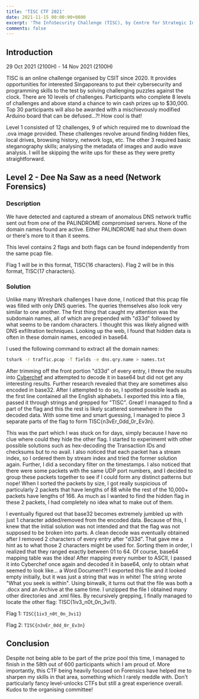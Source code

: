 ```yaml
---
title: 'TISC CTF 2021'
date: 2021-11-15 00:00:00+0800
excerpt: 'The InfoSecurity Challenge (TISC), by Centre for Strategic Infocomm Technologies (CSIT)'
comments: false
---
```

## Introduction
29 Oct 2021 (2100H) - 14 Nov 2021 (2100H)

TISC is an online challenge organised by CSIT since 2020. It provides opportunities for interested Singaporeans to put their cybersecurity and programming skills to the test by solving challenging puzzles against the clock. There are 10 levels of challenges. Participants who complete 8 levels of challenges and above stand a chance to win cash prizes up to $30,000. Top 30 participants will also be awarded with a mischievously modified Arduino board that can be defused...?! How cool is that!

Level 1 consisted of 12 challenges, 9 of which required me to download the .ova image provided. These challenges revolve around finding hidden files, local drives, browsing history, network logs, etc. The other 3 required basic steganography skills; analysing the metadata of images and audio wave analysis. I will be skipping the write ups for these as they were pretty straightforward.

## Level 2 - Dee Na Saw as a need (Network Forensics)
### Description
We have detected and captured a stream of anomalous DNS network traffic sent out from one of the PALINDROME compromised servers. None of the domain names found are active. Either PALINDROME had shut them down or there's more to it than it seems.

This level contains 2 flags and both flags can be found independently from the same pcap file.

Flag 1 will be in this format, TISC{16 characters}.
Flag 2 will be in this format, TISC{17 characters}.

### Solution
Unlike many Wireshark challenges I have done, I noticed that this pcap file was filled with only DNS queries. The queries themselves also look very similar to one another. The first thing that caught my attention was the subdomain names, all of which are prepended with "d33d" followed by what seems to be random characters. I thought this was likely aligned with DNS exfiltration techniques. Looking up the web, I found that hidden data is often in these domain names, encoded in base64.

I used the following command to extract all the domain names:

```bash
tshark -r traffic.pcap -T fields -e dns.qry.name > names.txt
```

After trimming off the front portion "d33d" of every entry, I threw the results into [Cyberchef](https://gchq.github.io/CyberChef/) and attempted to decode it in base64 but did not get any interesting results. Further research revealed that they are sometimes also encoded in base32. After I attempted to do so, I spotted possible leads as the first line contained all the English alphabets. I exported this into a file, passed it through strings and grepped for "TISC". Great! I managed to find a part of the flag and this the rest is likely scattered somewhere in the decoded data. With some time and smart guessing, I managed to piece 3 separate parts of the flag to form TISC{n3vEr_0dd_0r_Ev3n}.

This was the part which I was stuck on for days, simply because I have no clue where could they hide the other flag. I started to experimemt with other possible solutions such as hex-decoding the Transaction IDs and checksums but to no avail. I also noticed that each packet has a stream index, so I ordered them by stream index and tried the former solution again. Further, I did a secondary filter on the timestamps. I also noticed that there were some packets with the same UDP port numbers, and I decided to group these packets together to see if I could form any distinct patterns but nope! When I sorted the packets by size, I got really suspicious of particularly 2 packets that have lengths of 88 while the rest of the 10,000+ packets have lengths of 166. As much as I wanted to find the hidden flag in these 2 packets, I had completely no idea what to make out of them.

I eventually figured out that base32 becomes extremely jumbled up with just 1 character added/removed from the encoded data. Because of this, I knew that the initial solution was not intended and that the flag was not supposed to be broken into parts. A clean decode was eventually obtained after I removed 2 characters of every entry after "d33d". That gave me a hint as to what those 2 characters might be used for. Sorting them in order, I realized that they ranged exactly between 01 to 64. Of course, base64 mapping table was the idea! After mapping every number to ASCII, I passed it into Cyberchef once again and decoded it in base64, only to obtain what seemed to look like... a Word Document?! I exported this file and it looked empty initially, but it was just a string that was in white! The string wrote "What you seek is within". Using binwalk, it turns out that the file was both a .docx and an Archive at the same time. I unzipped the file I obtained many other directories and .xml files. By recursively grepping, I finally managed to locate the other flag: TISC{1iv3_n0t_0n_3vi1}.

Flag 1: `TISC{1iv3_n0t_0n_3vi1}`

Flag 2: `TISC{n3vEr_0dd_0r_Ev3n}`

## Conclusion
Despite not being able to be part of the prize pool this time, I managed to finish in the 58th out of 600 participants which I am proud of. More importantly, this CTF being heavily focused on Forensics have helped me to sharpen my skills in that area, something which I rarely meddle with. Don't particularly fancy level-unlocks CTFs but still a great experience overall. Kudos to the organising committee!